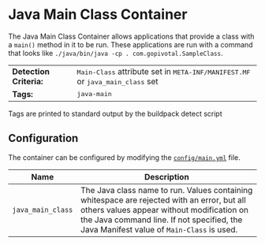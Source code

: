 # Java Main Class Container
The Java Main Class Container allows applications that provide a class with a `main()` method in it to be run.  These applications are run with a command that looks like `./java/bin/java -cp . com.gopivotal.SampleClass`.

<table>
  <tr>
    <td><strong>Detection Criteria:</strong></td><td><tt>Main-Class</tt> attribute set in <tt>META-INF/MANIFEST.MF</tt> or <tt>java_main_class</tt> set</td>
  </tr>
  <tr>
    <td><strong>Tags:</strong></td><td><tt>java-main</tt></td>
  </tr>
</table>
Tags are printed to standard output by the buildpack detect script

## Configuration
The container can be configured by modifying the [`config/main.yml`][main_yml] file.

[main_yml]: ../config/main.yml

| Name | Description
| ---- | -----------
| `java_main_class` | The Java class name to run. Values containing whitespace are rejected with an error, but all others values appear without modification on the Java command line.  If not specified, the Java Manifest value of `Main-Class` is used.


